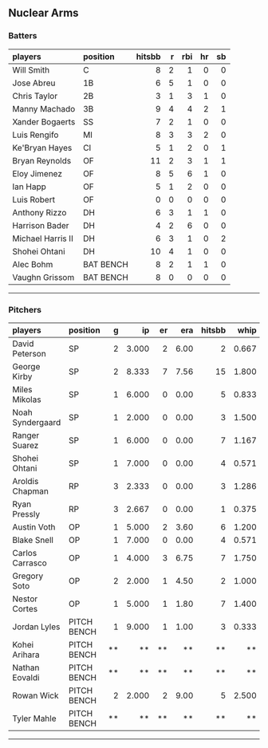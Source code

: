 ## Nuclear Arms

### Batters

 
|players           |position  | hitsbb|  r| rbi| hr| sb| 
|:-----------------|:---------|------:|--:|---:|--:|--:| 
|Will Smith        |C         |      8|  2|   1|  0|  0| 
|Jose Abreu        |1B        |      6|  5|   1|  0|  0| 
|Chris Taylor      |2B        |      3|  1|   3|  1|  0| 
|Manny Machado     |3B        |      9|  4|   4|  2|  1| 
|Xander Bogaerts   |SS        |      7|  2|   1|  0|  0| 
|Luis Rengifo      |MI        |      8|  3|   3|  2|  0| 
|Ke'Bryan Hayes    |CI        |      5|  1|   2|  0|  1| 
|Bryan Reynolds    |OF        |     11|  2|   3|  1|  1| 
|Eloy Jimenez      |OF        |      8|  5|   6|  1|  0| 
|Ian Happ          |OF        |      5|  1|   2|  0|  0| 
|Luis Robert       |OF        |      0|  0|   0|  0|  0| 
|Anthony Rizzo     |DH        |      6|  3|   1|  1|  0| 
|Harrison Bader    |DH        |      4|  2|   6|  0|  0| 
|Michael Harris II |DH        |      6|  3|   1|  0|  2| 
|Shohei Ohtani     |DH        |     10|  4|   1|  0|  0| 
|Alec Bohm         |BAT BENCH |      8|  2|   1|  1|  0| 
|Vaughn Grissom    |BAT BENCH |      8|  0|   0|  0|  0| 


* * *

### Pitchers

 
|players          |position    |  g|    ip| er|  era| hitsbb|  whip| so|  w| sv| 
|:----------------|:-----------|--:|-----:|--:|----:|------:|-----:|--:|--:|--:| 
|David Peterson   |SP          |  2| 3.000|  2| 6.00|      2| 0.667|  5|  0|  0| 
|George Kirby     |SP          |  2| 8.333|  7| 7.56|     15| 1.800|  9|  0|  0| 
|Miles Mikolas    |SP          |  1| 6.000|  0| 0.00|      5| 0.833|  6|  0|  0| 
|Noah Syndergaard |SP          |  1| 2.000|  0| 0.00|      3| 1.500|  2|  0|  0| 
|Ranger Suarez    |SP          |  1| 6.000|  0| 0.00|      7| 1.167|  4|  1|  0| 
|Shohei Ohtani    |SP          |  1| 7.000|  0| 0.00|      4| 0.571|  8|  1|  0| 
|Aroldis Chapman  |RP          |  3| 2.333|  0| 0.00|      3| 1.286|  3|  1|  0| 
|Ryan Pressly     |RP          |  3| 2.667|  0| 0.00|      1| 0.375|  4|  0|  2| 
|Austin Voth      |OP          |  1| 5.000|  2| 3.60|      6| 1.200|  3|  0|  0| 
|Blake Snell      |OP          |  1| 7.000|  0| 0.00|      4| 0.571| 13|  1|  0| 
|Carlos Carrasco  |OP          |  1| 4.000|  3| 6.75|      7| 1.750|  4|  0|  0| 
|Gregory Soto     |OP          |  2| 2.000|  1| 4.50|      2| 1.000|  2|  0|  1| 
|Nestor Cortes    |OP          |  1| 5.000|  1| 1.80|      7| 1.400|  4|  0|  0| 
|Jordan Lyles     |PITCH BENCH |  1| 9.000|  1| 1.00|      3| 0.333|  6|  1|  0| 
|Kohei Arihara    |PITCH BENCH | **|    **| **|   **|     **|    **| **| **| **| 
|Nathan Eovaldi   |PITCH BENCH | **|    **| **|   **|     **|    **| **| **| **| 
|Rowan Wick       |PITCH BENCH |  2| 2.000|  2| 9.00|      5| 2.500|  2|  0|  0| 
|Tyler Mahle      |PITCH BENCH | **|    **| **|   **|     **|    **| **| **| **| 


* * *


